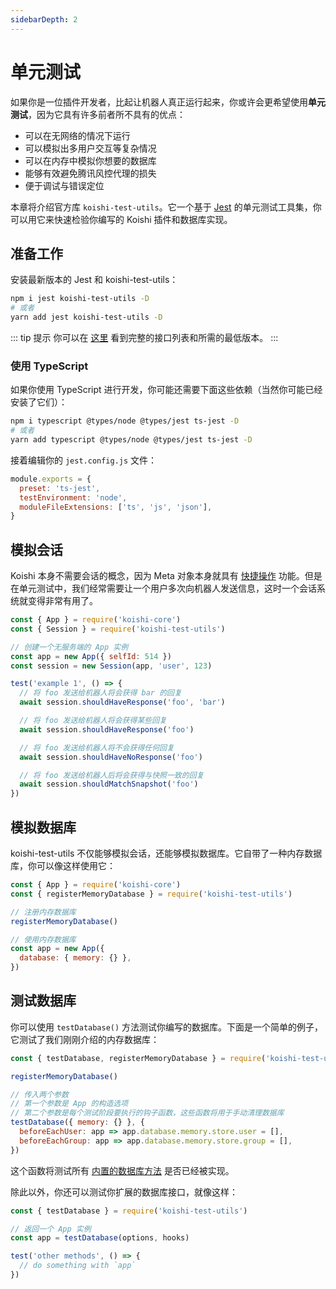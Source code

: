 ```yaml
---
sidebarDepth: 2
---
```


# 单元测试

如果你是一位插件开发者，比起让机器人真正运行起来，你或许会更希望使用**单元测试**，因为它具有许多前者所不具有的优点：

- 可以在无网络的情况下运行
- 可以模拟出多用户交互等复杂情况
- 可以在内存中模拟你想要的数据库
- 能够有效避免腾讯风控代理的损失
- 便于调试与错误定位

本章将介绍官方库 `koishi-test-utils`。它一个基于 [Jest](https://jestjs.io/zh-Hans/) 的单元测试工具集，你可以用它来快速检验你编写的 Koishi 插件和数据库实现。

## 准备工作

安装最新版本的 Jest 和 koishi-test-utils：

```sh
npm i jest koishi-test-utils -D
# 或者
yarn add jest koishi-test-utils -D
```

::: tip 提示
你可以在 [这里](../api/test-utils.md) 看到完整的接口列表和所需的最低版本。
:::

### 使用 TypeScript

如果你使用 TypeScript 进行开发，你可能还需要下面这些依赖（当然你可能已经安装了它们）：

```sh
npm i typescript @types/node @types/jest ts-jest -D
# 或者
yarn add typescript @types/node @types/jest ts-jest -D
```

接着编辑你的 `jest.config.js` 文件：

```js
module.exports = {
  preset: 'ts-jest',
  testEnvironment: 'node',
  moduleFileExtensions: ['ts', 'js', 'json'],
}
```

## 模拟会话 <Badge text="1.1.0+"/>

Koishi 本身不需要会话的概念，因为 Meta 对象本身就具有 [快捷操作](./receive-and-send.md#快捷操作) 功能。但是在单元测试中，我们经常需要让一个用户多次向机器人发送信息，这时一个会话系统就变得非常有用了。

```js
const { App } = require('koishi-core')
const { Session } = require('koishi-test-utils')

// 创建一个无服务端的 App 实例
const app = new App({ selfId: 514 })
const session = new Session(app, 'user', 123)

test('example 1', () => {
  // 将 foo 发送给机器人将会获得 bar 的回复
  await session.shouldHaveResponse('foo', 'bar')

  // 将 foo 发送给机器人将会获得某些回复
  await session.shouldHaveResponse('foo')

  // 将 foo 发送给机器人将不会获得任何回复
  await session.shouldHaveNoResponse('foo')

  // 将 foo 发送给机器人后将会获得与快照一致的回复
  await session.shouldMatchSnapshot('foo')
})
```

## 模拟数据库 <Badge text="1.1.0+"/>

koishi-test-utils 不仅能够模拟会话，还能够模拟数据库。它自带了一种内存数据库，你可以像这样使用它：

```js
const { App } = require('koishi-core')
const { registerMemoryDatabase } = require('koishi-test-utils')

// 注册内存数据库
registerMemoryDatabase()

// 使用内存数据库
const app = new App({
  database: { memory: {} },
})
```

## 测试数据库

你可以使用 `testDatabase()` 方法测试你编写的数据库。下面是一个简单的例子，它测试了我们刚刚介绍的内存数据库：

```js
const { testDatabase, registerMemoryDatabase } = require('koishi-test-utils')

registerMemoryDatabase()

// 传入两个参数
// 第一个参数是 App 的构造选项
// 第二个参数是每个测试阶段要执行的钩子函数，这些函数将用于手动清理数据库
testDatabase({ memory: {} }, {
  beforeEachUser: app => app.database.memory.store.user = [],
  beforeEachGroup: app => app.database.memory.store.group = [],
})
```

这个函数将测试所有 [内置的数据库方法](../api/database.md#内置方法) 是否已经被实现。

除此以外，你还可以测试你扩展的数据库接口，就像这样：

```js
const { testDatabase } = require('koishi-test-utils')

// 返回一个 App 实例
const app = testDatabase(options, hooks)

test('other methods', () => {
  // do something with `app`
})
```
